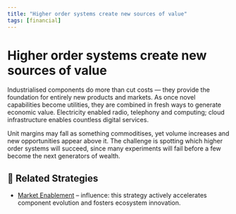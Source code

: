 ```yaml
---
title: "Higher order systems create new sources of value"
tags: [financial]
---
```


# Higher order systems create new sources of value

Industrialised components do more than cut costs — they provide the foundation for entirely new products and markets. As once novel capabilities become utilities, they are combined in fresh ways to generate economic value. Electricity enabled radio, telephony and computing; cloud infrastructure enables countless digital services.

Unit margins may fall as something commoditises, yet volume increases and new opportunities appear above it. The challenge is spotting which higher order systems will succeed, since many experiments will fail before a few become the next generators of wealth.

## 🔀 Related Strategies
- [Market Enablement](/strategies/accelerators/market-enablement) – influence: this strategy actively accelerates component evolution and fosters ecosystem innovation.
